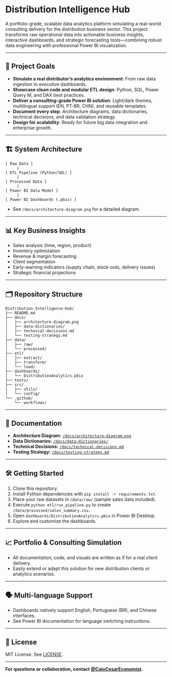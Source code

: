# Distribution Intelligence Hub

A portfolio-grade, scalable data analytics platform simulating a real-world consulting delivery for the distribution business sector. This project transforms raw operational data into actionable business insights, interactive dashboards, and strategic forecasting tools—combining robust data engineering with professional Power BI visualization.

---

## 🚀 Project Goals

- **Simulate a real distributor’s analytics environment**: From raw data ingestion to executive dashboards.
- **Showcase clean code and modular ETL design**: Python, SQL, Power Query M, and DAX best practices.
- **Deliver a consulting-grade Power BI solution**: Light/dark themes, multilingual support (EN, PT-BR, CHN), and reusable templates.
- **Document every step**: Architecture diagrams, data dictionaries, technical decisions, and data validation strategy.
- **Design for scalability**: Ready for future big data integration and enterprise growth.

---

## 🏗️ System Architecture

```
[ Raw Data ]
     |
[ ETL Pipeline (Python/SQL) ]
     |
[ Processed Data ]
     |
[ Power BI Data Model ]
     |
[ Power BI Dashboards (.pbix) ]
```

- See `/docs/architecture-diagram.png` for a detailed diagram.

---

## 📊 Key Business Insights

- Sales analysis (time, region, product)
- Inventory optimization
- Revenue & margin forecasting
- Client segmentation
- Early-warning indicators (supply chain, stock-outs, delivery issues)
- Strategic financial projections

---

## 🗂️ Repository Structure

```
Distribution-Intelligence-Hub/
├── README.md
├── docs/
│   ├── architecture-diagram.png
│   ├── data-dictionaries/
│   ├── technical-decisions.md
│   └── testing-strategy.md
├── data/
│   ├── raw/
│   └── processed/
├── etl/
│   ├── extract/
│   ├── transform/
│   └── load/
├── dashboards/
│   └── DistributionAnalytics.pbix
├── tests/
├── src/
│   ├── utils/
│   └── config/
└── .github/
    └── workflows/
```

---

## 📝 Documentation

- **Architecture Diagram:** [`/docs/architecture-diagram.png`](docs/architecture-diagram.png)
- **Data Dictionaries:** [`/docs/data-dictionaries/`](docs/data-dictionaries/)
- **Technical Decisions:** [`/docs/technical-decisions.md`](docs/technical-decisions.md)
- **Testing Strategy:** [`/docs/testing-strategy.md`](docs/testing-strategy.md)

---

## 🛠️ Getting Started

1. Clone this repository.
2. Install Python dependencies with `pip install -r requirements.txt`.
3. Place your raw datasets in `/data/raw/` (sample sales data included).
4. Execute `python etl/run_pipeline.py` to create `/data/processed/sales_summary.csv`.
5. Open `dashboards/DistributionAnalytics.pbix` in Power BI Desktop.
6. Explore and customize the dashboards.

---

## 📈 Portfolio & Consulting Simulation

- All documentation, code, and visuals are written as if for a real client delivery.
- Easily extend or adapt this solution for new distribution clients or analytics scenarios.

---

## 🗣️ Multi-language Support

- Dashboards natively support English, Portuguese (BR), and Chinese interfaces.
- See Power BI documentation for language switching instructions.

---

## 📄 License

MIT License. See [LICENSE](LICENSE).

---

**For questions or collaboration, contact [@CaioCesarEconomist](https://github.com/CaioCesarEconomist).**